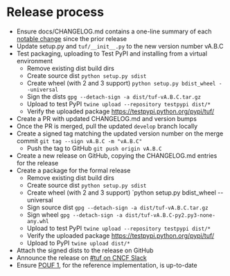 # Release process

* Ensure docs/CHANGELOG.md contains a one-line summary of each [notable
  change](https://keepachangelog.com/) since the prior release
* Update setup.py and `tuf/__init__.py` to the new version number vA.B.C
* Test packaging, uploading to Test PyPI and installing from a virtual environment
  * Remove existing dist build dirs
  * Create source dist `python setup.py sdist`
  * Create wheel (with 2 and 3 support) `python setup.py bdist_wheel --universal`
  * Sign the dists `gpg --detach-sign -a dist/tuf-vA.B.C.tar.gz`
  * Upload to test PyPI `twine upload --repository testpypi dist/*`
  * Verify the uploaded package https://testpypi.python.org/pypi/tuf/
* Create a PR with updated CHANGELOG.md and version bumps
* Once the PR is merged, pull the updated `develop` branch locally
* Create a signed tag matching the updated version number on the merge commit
  `git tag --sign vA.B.C -m "vA.B.C"`
  * Push the tag to GitHub `git push origin vA.B.C`
* Create a new release on GitHub, copying the CHANGELOG.md entries for the release
* Create a package for the formal release
  * Remove existing dist build dirs
  * Create source dist `python setup.py sdist`
  * Create wheel (with 2 and 3 support) `python setup.py bdist_wheel --universal
  * Sign source dist `gpg --detach-sign -a dist/tuf-vA.B.C.tar.gz`
  * Sign wheel `gpg --detach-sign -a dist/tuf-vA.B.C-py2.py3-none-any.whl`
  * Upload to test PyPI `twine upload --repository testpypi dist/*`
  * Verify the uploaded package https://testpypi.python.org/pypi/tuf/
  * Upload to PyPI `twine upload dist/*`
* Attach the signed dists to the release on GitHub
* Announce the release on [#tuf on CNCF Slack](https://cloud-native.slack.com/archives/C8NMD3QJ3)
* Ensure [POUF 1](https://github.com/theupdateframework/taps/blob/master/POUFs/reference-POUF/pouf1.md), for the reference implementation, is up-to-date
